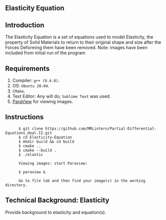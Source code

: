 ## Elasticity Equation

## Introduction

The Elasticity Equation is a set of equations used to model Elasticity, the property of Solid Materials to return to their original shape and size after the Forces Deforming them have been removed. Note: images have been included from initial run of the program

## Requirements

1. Compiler: `g++ (9.4.0)`.
2. OS: `Ubuntu 20.04`.
3. `CMake`.
4. Text Editor: Any will do; `Sublime Text` was used.
5. [ParaView](https://www.paraview.org/) for viewing images.

## Instructions

          $ git clone https://github.com/MRLintern/Partial-Differential-Equations_deal.II.git
          $ cd Elasticity-Equation
          $ mkdir build && cd build
          $ cmake ..
          $ cmake --build .
          $ ./elastic
          
          Viewing images: start Paraview:
          
          $ paraview &
          
          Go to file tab and then find your image(s) in the working directory.
          
          
## Technical Background: Elasticity   

Provide background to elasticity and equation(s).
  
          
